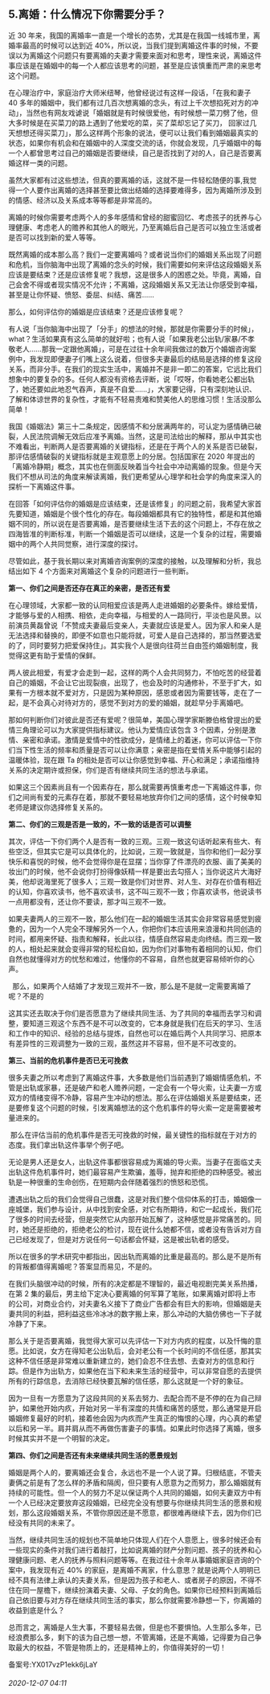 ## 5.离婚：什么情况下你需要分手？
近 30 年来，我国的离婚率一直是一个增长的态势，尤其是在我国一线城市里，离婚率最高的时候可以达到近 40%，所以说，当我们提到离婚这件事的时候，不要误以为离婚这个问题只有要离婚的夫妻才需要来面对和思考，理性来说，离婚这件事应该是在婚姻中的每一个人都应该思考的问题，甚至是应该慎重而严肃的来思考这个问题。


在心理治疗中，家庭治疗大师米纽琴，他曾经说过有这样一段话，「在我和妻子 40 多年的婚姻中，我们都有过几百次想离婚的念头，有过上千次想掐死对方的冲动」，当然也有网友戏谑说「婚姻就是有时候很爱他，有时候想一菜刀劈了他，但大多时候是在买菜刀的路上遇到了他爱吃的菜，买了菜却忘记了买刀， 回家过几天想想还得买菜刀」，那么这样两个形象的说法，便可以让我们看到婚姻最真实的状态，如果你有机会和在婚姻中的人深度交流的话，你就会发现，几乎婚姻中的每一个人都曾思考过自己的婚姻是否要继续，自己是否找到了对的人，自己是否要离婚这样一类的问题。


虽然大家都有过这些想法，但真的要离婚的话，这就不是一件轻松随便的事,我觉得一个人要作出离婚的选择甚至要比做出结婚的选择要难得多，因为离婚所涉及到的情感、经济以及关系成本等等都是非常高的。


离婚的时候你需要考虑两个人的多年感情和曾经的甜蜜回忆、考虑孩子的抚养与心理健康、考虑老人的赡养和其他人的眼光，乃至离婚后自己是否可以独立生活或者是否可以找到新的爱人等等。 


既然离婚的成本那么高？我们一定要离婚吗？或者说当你们的婚姻关系出现了问题和危机，当你脑海中出现了离婚的念头的时候，我们需要如何来评估这段婚姻关系应该是要结束？还是应该修复呢？我想，这是很多人的困惑之处。毕竟，离婚，自己会舍不得或者现实情况不允许；不离婚，这段婚姻关系又无法让你感受到幸福，甚至是让你怀疑、愤怒、委屈、纠结、痛苦……


那么，如何评估你的婚姻是应该结束？还是应该修复呢？


有人说「当你脑海中出现了「分手」的想法的时候，那就是你需要分手的时候」，what？生活如果真有这么简单的就好啦；也有人说「如果我老公出轨/家暴/不孝敬老人……那我一定跟他离婚」，可是在过往十余年间我做过的数万个婚姻咨询案例中，我发现即便妻子们嘴上这么说着，但很多夫妻最后的结局是选择的修复这段关系，而非分手。在我们的现实生活中，离婚并不是非一即二的答案，它远比我们想象中的要复杂的多。任何人都没有资格去评断，说「哎呀，你看她老公都出轨了，她还要如此地忍气吞声，真是不自爱……」，大家要记得，只有深刻地认识、了解和体谅世界的复杂性，才能有不轻易责难和赞美他人的思维习惯！生活没那么简单！


我国《婚姻法》第三十二条规定，因感情不和分居满两年的，可认定为感情确已破裂，人民法院调解无效后应准予离婚。当然，这是司法给出的解释，那从中其实也不难看出，判断两人是否要离婚的关键指标，还是在于两个人的关系是否已破裂，那评估感情破裂的关键指标就是主观意愿上的分居。包括国家在 2020 年提出的「离婚冷静期」概念，其实也在侧面反映着当今社会中冲动离婚的现象。但是今天我们不想从司法的角度来解读离婚，我们更希望从心理学和社会学的角度来深入的探析一下离婚这件事。


在回答「如何评估你的婚姻是应该结束，还是该修复」的问题之前，我希望大家首先要知道，婚姻是个很个性化的存在。每段婚姻都具有它的独特性，都是和其他婚姻不同的，所以说在是否要离婚，是否要继续生活下去的这个问题上，不存在放之四海皆准的判断标准，判断一个婚姻是否可以继续，这是一个复杂的过程，需要婚姻中的两个人共同觉察，进行深度的探讨。


尽管如此，基于我长期以来对离婚咨询案例的深度的接触，以及理解和分析，我总结出如下 4 个方面来对离婚这个复杂的问题进行一些判断。


**第一、你们之间是否还存在真正的亲密，是否还有爱**


在心理领域，大家都一致的认同相爱应该是两人走进婚姻的必要条件。嫁给爱情，才能够与爱的人相携、相依，走向幸福，与相爱的人一路同行，平淡也是风景。以前演员黄磊曾说「不赞成夫妻最后变亲人，夫妻就应该是爱人。因为家人和亲人是无法选择和替换的，即便不如意也只能将就，可爱人是自己选择的，那当然要选爱的了，同时要努力把爱保持住」。其实我个人是很向往荷兰自由签约婚姻制度，我觉得这更有助于爱情的保鲜。


两人彼此相爱，有爱才会走到一起，这样的两个人会共同努力，不怕吃苦的经营着自己的婚姻，不会让它出现裂痕，出现了，也会及时的沟通修补，不至于扩大，如果有一方根本就不爱对方，只是因为某种原因，感恩或者因为需要钱等，走在了一起，是不会真心对待对方的，感觉不到对方的爱的婚姻，就趁早分手离婚吧。


那如何判断你们对彼此是否还有爱呢？很简单，美国心理学家斯滕伯格曾提出的爱情三角理论可以为大家提供指标建议。他认为爱情应该包含 3 个因素，分别是激情、亲密和承诺。激情是爱情中的性欲成分，是情绪上的着迷，你可以评估一下你们当下性生活的频率和质量是否可以让你满意；亲密是指在爱情关系中能够引起的温暖体验，现在跟 Ta 的相处是否可以让你感觉到幸福、开心和满足；承诺指维持关系的决定期许或担保，你们是否有继续共同生活的想法与承诺。


如果这三个因素尚且有一个因素存在，那么就需要再慎重考虑一下离婚这件事，你们之间尚有爱的元素存在着，那就不要轻易地放弃你们之间的感情，这个时候幸知老师是建议你选择修复关系的。


**第二、你们的三观是否是一致的，不一致的话是否可以调整**


其次，评估一下你们两个人是否有一致的三观。三观一致这句话听起来有些大、有些空泛，但其实它是可以具体化的，比如说，三观一致就是，当你和他们一起分享快乐和喜悦的时候，他不会觉得你是在显摆；当你穿了件漂亮的衣服、画了美美的妆出门的时候，他不会说你打扮得像妖精一样是要出去勾搭人；当你说这片大海好美，他却说海里死了很多人；三观一致是你们对世界、对人生、对存在价值有相近的认知，你喜欢读书，他不喜欢读书，这不叫三观不一致；你喜欢读书，他说读书一点用都没有，还让你不要读，那才叫三观不一致。


如果夫妻两人的三观不一致，那么他们在一起的婚姻生活其实会非常容易感觉到疲惫的，因为一个人完全不理解另外一个人，你把你们本应该用来浪漫和共同创造的时间，都用来怀疑、指责和解释，长此以往，情感自然容易走向终结。而三观一致的人，相处起来就会变得非常的轻松自如，因为你们对事物有着相同的认知，你们自然也就懂得对方的忧愁和难过，他懂你的不容易，自然也就更容易倾听你的心声。


  那么，如果两个人结婚了才发现三观并不一致，那么是不是就一定需要离婚了呢？不是的


这其实还去取决于你们是否愿意为了继续共同生活、为了共同的幸福而去学习和调整，要知道三观这个东西不是不可以改变的，它本身就是我们在后天的学习、生活和工作中的知识、经验的总结与提炼，自然也可以在婚后两个人共同学习、把原本有差异性的三观调整为一致的三观，虽然这并不容易，但不是不可改变的。


**第三、当前的危机事件是否已无可挽救**


很多夫妻之所以考虑到了离婚这件事，大多数是他们当前遇到了婚姻情感危机，不管是出轨或家暴，还是破产和老人赡养问题，一定会有一个导火索，让夫妻一方或双方的情绪变得不冷静，容易产生冲动的想法。那么在评估婚姻关系是要结束，还是要修复这个问题的时候，引发离婚想法的这个危机事件的导火索一定是需要被考量进来的。


 那么在评估当前的危机事件是否无可挽救的时候，最关键性的指标就在于对方的态度。我们拿出轨这件事举个例子吧。


无论是男人还是女人，出轨这件事都很容易成为离婚的导火索。当妻子在面临丈夫出轨这件危机事件时，她们最容易产生欺骗，羞辱，抛弃和拒绝的四种感受。被出轨是一种很重的生命创伤，在短期内会伴随着强烈的愤怒和恐慌。


遭遇出轨之后的我们会觉得自己很蠢，这是对我们整个信仰体系的打击，婚姻像一座城堡，我们参与设计，从中找到安全感，对它有所期待，和它一起成长，我们花了很多的时间去经营，但是突然它从内部开始瓦解了，这种感觉是非常痛苦的。同时，她还是拒绝的，拒绝老公的检讨，现在说什么她都不信，或者没有告诉对方自己已经发现了，但是对方说任何一句话都会怀疑，这是被出轨者的感受。


所以在很多的学术研究中都指出，因出轨而离婚的比重是最高的。那么是不是所有的背叛都值得离婚呢？答案显而易见，不是的。


在我们头脑很冲动的时候，所有的决定都是不理智的，最近电视剧完美关系热播，在第 2 集的最后，男主给下定决心要离婚的何军算了笔账，如果离婚对即将上市的公司，对商业合约，对夫妻名义接下了商业广告都会有巨大的影响，但婚姻是夫妻共同的利益，把利益这些冷冰冰的数字搬上来，那么冲动的大脑仿佛也一下子就冷静了下来。


那么关于是否要离婚，我觉得大家可以先评估一下对方内疚的程度，以及忏悔的意愿。比如说，女方在得知老公出轨后，会对老公有一个长时间的不信任感，那其实这种不信任感是非常难以重新建立的，她们会忍不住去想、去查对方的信息和行踪。但是作为出轨方，如果他在当下和未来生活的经营中，可以非常自愿的去提供所有的行踪信息，去消除已经快要瓦解的信任感，那么这就是一个好的象征。


因为一旦有一方愿意为了这段共同的关系去努力、去配合而不是不停的在为自己辩护，如果他开始内疚，开始对另一半有深度的共情和痛苦的感觉，那么通常是开启婚姻修复最好的时机，接着他会因为内疚而产生真正的悔恨的心理，内心真的希望以后和另一半。肩并肩从而不再做伤害妻子的事情。如果此时你选择了离婚，很多时候其实并不是一个明智的决定。


**第四、你们之间是否还有未来继续共同生活的愿景规划**


婚姻是两个人的，要离婚还会复合，永远也不是一个人说了算。归根结底，不管夫妻俩之前是有了怎么样的矛盾和隔阂，但只要有人愿意为之而努力，那么婚姻就有持续的可能性。但一个人的努力不足以保证两个人共同的婚姻，如何夫妻双方中有一个人已经决定要放弃这段婚姻，已经完全没有想要与你继续共同生活的愿景和规划，那么这段婚姻关系，不管你原因还是不愿意，都很难再继续下去，因为你们已经没有共同的未来了。


当然，继续共同生活的规划也不简单地只体现人们在个人意愿上，很多时候还会有一些现实的条件对我们进行着敲打，比如说离婚的财产分割问题、孩子的抚养和心理健康问题、老人的抚养与照料问题等等。在我过往十余年从事婚姻家庭咨询的个案中，我发现有近 40% 的家庭，是离婚不离家，什么意思？就是说两个人明明已经不具有法律上承认的夫妻关系，但是因为孩子和老人、或者房子的原因，不得不住在同一屋檐下，继续扮演着夫妻、父母、子女的角色。如果你已经预料到离婚后自己依旧要与对方存在继续共同生活的事实，那么你就需要冷静想一下，你离婚的收益到底是什么？


总而言之，离婚是人生大事，不要轻易去做，但是也不要惧怕。人生那么多年，已经浪费那么多，剩下的该为自己想一想，不管离婚，还是不离婚，记得要为自己争取最大的权益，不管是物质上的，还是精神上的，你值得美好的一切！


备案号:YX017vzP1ekk6jLaY


###### 2020-12-07 04:11
